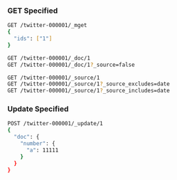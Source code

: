 ### GET Specified

```bash
GET /twitter-000001/_mget
{
  "ids": ["1"]
}

GET /twitter-000001/_doc/1
GET /twitter-000001/_doc/1?_source=false

GET /twitter-000001/_source/1
GET /twitter-000001/_source/1?_source_excludes=date
GET /twitter-000001/_source/1?_source_includes=date
```

### Update Specified

```bash
POST /twitter-000001/_update/1
{
  "doc": {
    "number": {
      "a": 11111
    } 
  }
}
```
